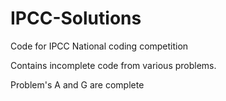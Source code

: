 # IPCC-Solutions

Code for IPCC National coding competition

Contains incomplete code from various problems. 

Problem's A and G are complete
